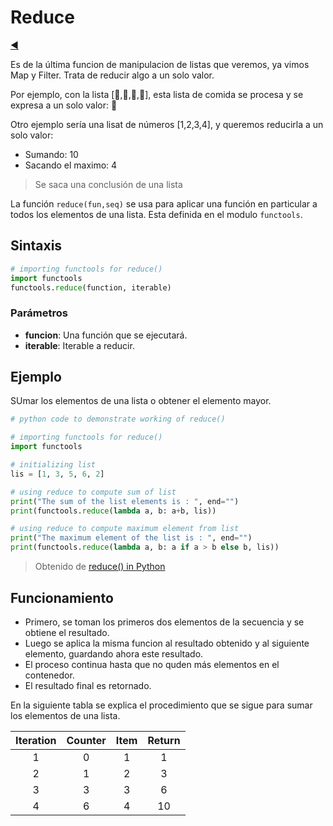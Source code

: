# Reduce

[◀️](./../README.md)

Es de la última funcion de manipulacion de listas que veremos, ya vimos Map y Filter. Trata de reducir algo a un solo valor.

Por ejemplo, con la lista [🍔,🍗,🍿,🍟], esta lista de comida se procesa y se expresa a un solo valor: 💩

Otro ejemplo sería una lisat de números [1,2,3,4], y queremos reducirla a un solo valor:

- Sumando: 10
- Sacando el maximo: 4

> Se saca una conclusión de una lista

La función `reduce(fun,seq)` se usa para aplicar una función en particular a todos los elementos de una lista. Esta definida en el modulo `functools`.

## Sintaxis

```python
# importing functools for reduce()
import functools
functools.reduce(function, iterable)
```

### Parámetros

- **funcion**: Una función que se ejecutará.
- **iterable**: Iterable a reducir.

## Ejemplo

SUmar los elementos de una lista o obtener el elemento mayor.

```python
# python code to demonstrate working of reduce()

# importing functools for reduce()
import functools

# initializing list
lis = [1, 3, 5, 6, 2]

# using reduce to compute sum of list
print("The sum of the list elements is : ", end="")
print(functools.reduce(lambda a, b: a+b, lis))

# using reduce to compute maximum element from list
print("The maximum element of the list is : ", end="")
print(functools.reduce(lambda a, b: a if a > b else b, lis))
```

> Obtenido de [reduce() in Python][1]

## Funcionamiento

- Primero, se toman los primeros dos elementos de la secuencia y se obtiene el resultado.
- Luego se aplica la misma funcion al resultado obtenido y al siguiente elemento, guardando ahora este resultado.
- El proceso continua hasta que no quden más elementos en el contenedor.
- El resultado final es retornado.

En la siguiente tabla se explica el procedimiento que se sigue para sumar los elementos de una lista.

| Iteration | Counter | Item | Return |
| :---: | :---: | :---: | :---: |
| 1 | 0 | 1 | 1 |
| 2 | 1 | 2 | 3 |
| 3 | 3 | 3 | 6 |
| 4 | 6 | 4 | 10 |

<!-- Referencias -->

[1]: <https://www.geeksforgeeks.org/reduce-in-python/> "reduce() in Python"
